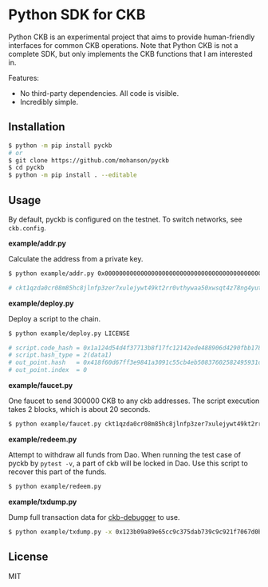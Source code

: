 # Python SDK for CKB

Python CKB is an experimental project that aims to provide human-friendly interfaces for common CKB operations. Note that Python CKB is not a complete SDK, but only implements the CKB functions that I am interested in.

Features:

- No third-party dependencies. All code is visible.
- Incredibly simple.

## Installation

```sh
$ python -m pip install pyckb
# or
$ git clone https://github.com/mohanson/pyckb
$ cd pyckb
$ python -m pip install . --editable
```

## Usage

By default, pyckb is configured on the testnet. To switch networks, see `ckb.config`.

**example/addr.py**

Calculate the address from a private key.

```sh
$ python example/addr.py 0x0000000000000000000000000000000000000000000000000000000000000001

# ckt1qzda0cr08m85hc8jlnfp3zer7xulejywt49kt2rr0vthywaa50xwsqt4z78ng4yutl5u6xsv27ht6q08mhujf8s2r0n40
```

**example/deploy.py**

Deploy a script to the chain.

```sh
$ python example/deploy.py LICENSE

# script.code_hash = 0x1a124d54d4f37713b8f17fc12142ede488906d4290fbb178d7aad214977814ee
# script.hash_type = 2(data1)
# out_point.hash   = 0x418f60d67ff3e9841a3091c55cb4eb50837602582495931c372fff99f3107f38
# out_point.index  = 0
```

**example/faucet.py**

One faucet to send 300000 CKB to any ckb addresses. The script execution takes 2 blocks, which is about 20 seconds.

```sh
$ python example/faucet.py ckt1qzda0cr08m85hc8jlnfp3zer7xulejywt49kt2rr0vthywaa50xwsqt4z78ng4yutl5u6xsv27ht6q08mhujf8s2r0n40
```

**example/redeem.py**

Attempt to withdraw all funds from Dao. When running the test case of pyckb by `pytest -v`, a part of ckb will be locked in Dao. Use this script to recover this part of the funds.

```sh
$ python example/redeem.py
```

**example/txdump.py**

Dump full transaction data for [ckb-debugger](https://github.com/nervosnetwork/ckb-standalone-debugger) to use.

```sh
$ python example/txdump.py -x 0x123b09a89e65cc9c375dab739c9c921f7067d0b205e563135bb5a1221f8948d9
```

## License

MIT
